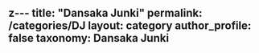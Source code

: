 z---
 title: "Dansaka Junki"
 permalink: /categories/DJ
 layout: category
 author_profile: false
 taxonomy: Dansaka Junki
---
